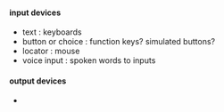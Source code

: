 #### input devices
- text  : keyboards
- button or choice : function keys? simulated buttons?  
- locator : mouse 
- voice input : spoken words to inputs

#### output devices
- 
